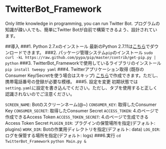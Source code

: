 # TwitterBot_Framework
Only little knowledge in programming, you can run Twitter Bot.
プログラムの知識が疎い人でも、簡単にTwitter Botが自前で構築できるよう、設計されています。

##導入
###1. Python 2.7.xのインストール
最新のPython 2.7.11は[こちら](https://www.python.org/downloads/release/python-2711/)でダウンロードできます。
###2. パッケージ管理システム`pip`のインストール
`sudo curl -kL https://raw.github.com/pypa/pip/master/contrib/get-pip.py | python`
###3. TwitterBot_Frameworkで使用しているライブラリのインストール
`pip install tweepy yaml`
###4. Twitterアプリケーション取得 (既存のConsumer Key/Secretを使う場合はスキップ)
[こちら](https://apps.twitter.com/app/new)で作成できます。ただし、携帯電話番号の登録が必要な模様。
###5. 設定を変更
初期状態では`setting.yaml`に設定を書き込んでください。ただし、タブを使用すると正しく認識されないのでご注意ください。

`SCREEN_NAME`: Botのスクリーンネーム(@~)
`CONSUMER_KEY`: 取得したConsumer Key
`CONSUMER_SECRET`: 取得したConsumer Secret
`ACCESS_TOKEN`: 4.のページで作成できるAccess Token
`ACCESS_TOKEN_SECRET`: 4.のページで生成できるAccess Token Secret
`PLUGIN_DIR`: プラグインの保管場所を指定(デフォルト: plugins)
`WORK_DIR`: Botの作業用ディレクトリを指定(デフォルト: data)
`LOG_DIR`: ログを保管する場所を指定(デフォルト: logs)
###6.実行
`cd TwitterBot_Framework`
`python Main.py &`
